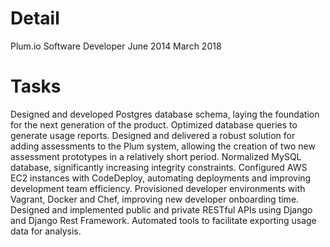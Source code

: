 # Detail
Plum.io
Software Developer
June 2014
March 2018
# Tasks
Designed and developed Postgres database schema, laying the foundation for the next generation of the product.
Optimized database queries to generate usage reports.
Designed and delivered a robust solution for adding assessments to the Plum system, allowing the creation of two new assessment prototypes in a relatively short period.
Normalized MySQL database, significantly increasing integrity constraints.
Configured AWS EC2 instances with CodeDeploy, automating deployments and improving development team efficiency.
Provisioned developer environments with Vagrant, Docker and Chef, improving new developer onboarding time. 
Designed and implemented public and private RESTful APIs using Django and Django Rest Framework.
Automated tools to facilitate exporting usage data for analysis.
